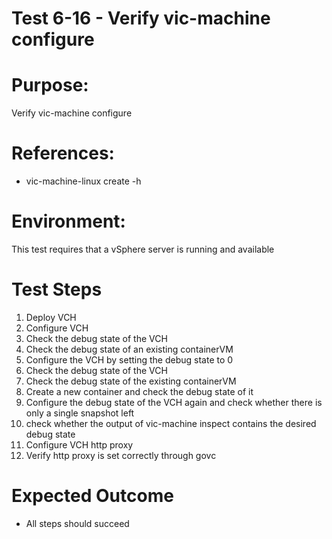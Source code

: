 Test 6-16 - Verify vic-machine configure
=======

# Purpose:
Verify vic-machine configure

# References:
* vic-machine-linux create -h

# Environment:
This test requires that a vSphere server is running and available

# Test Steps
1. Deploy VCH
2. Configure VCH
3. Check the debug state of the VCH
4. Check the debug state of an existing containerVM
5. Configure the VCH by setting the debug state to 0
6. Check the debug state of the VCH
7. Check the debug state of the existing containerVM
8. Create a new container and check the debug state of it
9. Configure the debug state of the VCH again and check whether there is only a single snapshot left
10. check whether the output of vic-machine inspect contains the desired debug state
11. Configure VCH http proxy
12. Verify http proxy is set correctly through govc

# Expected Outcome
* All steps should succeed
